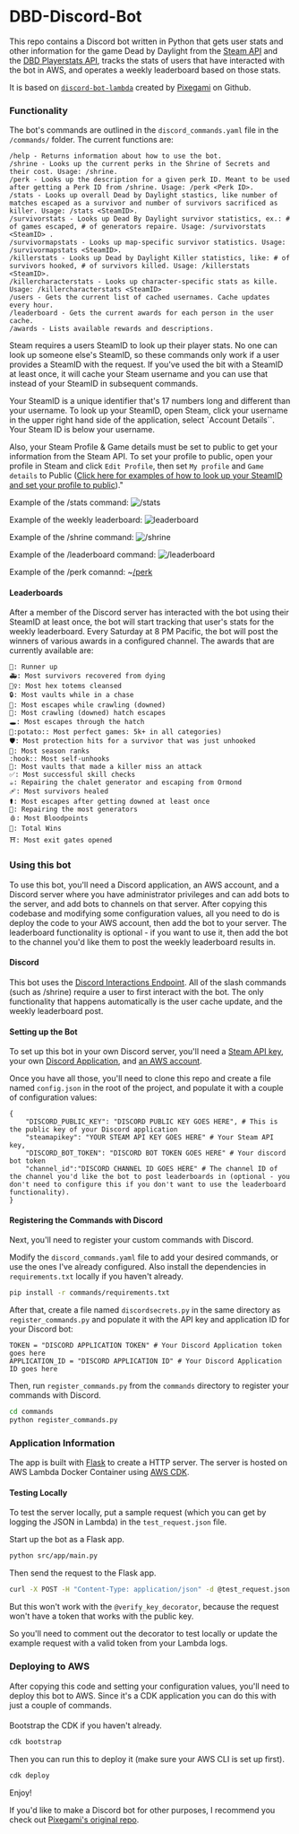 # DBD-Discord-Bot

This repo contains a Discord bot written in Python that gets user stats and other information for the game Dead by Daylight from the [Steam API](https://steamcommunity.com/dev) and the [DBD Playerstats API](https://dbd.tricky.lol/), tracks the stats of users that have interacted with the bot in AWS, and operates a weekly leaderboard based on those stats.

It is based on [`discord-bot-lambda`](https://github.com/pixegami/discord-bot-lambda) created by [Pixegami](https://github.com/pixegami/) on Github.

### Functionality

The bot's commands are outlined in the `discord_commands.yaml` file in the `/commands/` folder. The current functions are:

```
/help - Returns information about how to use the bot.
/shrine - Looks up the current perks in the Shrine of Secrets and their cost. Usage: /shrine.
/perk - Looks up the description for a given perk ID. Meant to be used after getting a Perk ID from /shrine. Usage: /perk <Perk ID>.
/stats - Looks up overall Dead by Daylight stastics, like number of matches escaped as a survivor and number of survivors sacrificed as killer. Usage: /stats <SteamID>.
/survivorstats - Looks up Dead By Daylight survivor statistics, ex.: # of games escaped, # of generators repaire. Usage: /survivorstats <SteamID> .
/survivormapstats - Looks up map-specific survivor statistics. Usage: /survivormapstats <SteamID>.
/killerstats - Looks up Dead by Daylight Killer statistics, like: # of survivors hooked, # of survivors killed. Usage: /killerstats <SteamID>.
/killercharacterstats - Looks up character-specific stats as kille. Usage: /killercharacterstats <SteamID>
/users - Gets the current list of cached usernames. Cache updates every hour.
/leaderboard - Gets the current awards for each person in the user cache.
/awards - Lists available rewards and descriptions.
```
Steam requires a users SteamID to look up their player stats. No one can look up someone else's SteamID, so these commands only work if a user provides a SteamID with the request. If you've used the bit with a SteamID at least once, it will cache your Steam username and you can use that instead of your SteamID in subsequent commands.

Your SteamID is a unique identifier that's 17 numbers long and different than your username. To look up your SteamID, open Steam, click your username in the upper right hand side of the application, select `Account Details``. Your Steam ID is below your username.

Also, your Steam Profile & Game details must be set to public to get your information from the Steam API. To set your profile to public, open your profile in Steam and click `Edit Profile`, then set `My profile` and `Game details` to Public ([Click here for examples of how to look up your SteamID and set your profile to public](https://imgur.com/a/Xw3KbJ5))."

Example of the /stats command:
![/stats](https://i.imgur.com/lUi2DwE.png)

Example of the weekly leaderboard:
![leaderboard](https://imgur.com/NHY8cRR)

Example of the /shrine command:
![/shrine](https://i.imgur.com/VhQkOWN.png)

Example of the /leaderboard command:
![/leaderboard](https://imgur.com/r31tkUO)

Example of the /perk comannd:
~[/perk](https://imgur.com/ocOA2LD)

#### Leaderboards

After a member of the Discord server has interacted with the bot using their SteamID at least once, the bot will start tracking that user's stats for the weekly leaderboard. Every Saturday at 8 PM Pacific, the bot will post the winners of various awards in a configured channel. The awards that are currently available are:

```
🥈: Runner up
🚑: Most survivors recovered from dying
🧙‍♀️: Most hex totems cleansed
🔒: Most vaults while in a chase
🐌: Most escapes while crawling (downed)
🐀: Most crawling (downed) hatch escapes
🕳️: Most escapes through the hatch
🥤:potato:: Most perfect games: 5k+ in all categories)
🛡️: Most protection hits for a survivor that was just unhooked
👻: Most season ranks
:hook:: Most self-unhooks
🤬: Most vaults that made a killer miss an attack
✅: Most successful skill checks
☕: Repairing the chalet generator and escaping from Ormond
🩹: Most survivors healed
⚰️: Most escapes after getting downed at least once
🔧: Repairing the most generators
🩸: Most Bloodpoints
👟: Total Wins
⛩️: Most exit gates opened
```

### Using this bot

To use this bot, you'll need a Discord application, an AWS account, and a Discord server where you have administrator privileges and can add bots to the server, and add bots to channels on that server. After copying this codebase and modifying some configuration values, all you need to do is deploy the code to your AWS account, then add the bot to your server. The leaderboard functionality is optional - if you want to use it, then add the bot to the channel you'd like them to post the weekly leaderboard results in.

#### Discord

This bot uses the [Discord Interactions Endpoint](https://discord.com/developers/docs/interactions/application-commands). All of the slash commands (such as /shrine) require a user to first interact with the bot. The only functionality that happens automatically is the user cache update, and the weekly leaderboard post.

#### Setting up the Bot

To set up this bot in your own Discord server, you'll need a [Steam API key](https://steamcommunity.com/dev), your own [Discord Application](https://discord.com/developers/applications), and [an AWS account](https://aws.amazon.com).

Once you have all those, you'll need to clone this repo and create a file named `config.json` in the root of the project, and populate it with a couple of configuration values:
```
{
    "DISCORD_PUBLIC_KEY": "DISCORD PUBLIC KEY GOES HERE", # This is the public key of your Discord application
    "steamapikey": "YOUR STEAM API KEY GOES HERE" # Your Steam API key,
    "DISCORD_BOT_TOKEN": "DISCORD BOT TOKEN GOES HERE" # Your discord bot token
    "channel_id":"DISCORD CHANNEL ID GOES HERE" # The channel ID of the channel you'd like the bot to post leaderboards in (optional - you don't need to configure this if you don't want to use the leaderboard functionality).
}

```
#### Registering the Commands with Discord

Next, you'll need to register your custom commands with Discord.

Modify the `discord_commands.yaml` file to add your desired commands, or use the ones I've already configured. Also install the dependencies in `requirements.txt` locally if you haven't already.

```sh
pip install -r commands/requirements.txt
```

After that, create a file named `discordsecrets.py` in the same directory as `register_commands.py` and populate it with the API key and application ID for your Discord bot:

```
TOKEN = "DISCORD APPLICATION TOKEN" # Your Discord Application token goes here
APPLICATION_ID = "DISCORD APPLICATION ID" # Your Discord Application ID goes here

```
Then, run  `register_commands.py` from the `commands` directory to register your commands with Discord.

```sh
cd commands
python register_commands.py
```

### Application  Information

The app is built with [Flask](https://flask.palletsprojects.com/) to create a HTTP server.
The server is hosted on AWS Lambda Docker Container using [AWS CDK](https://aws.amazon.com/cdk/).

#### Testing Locally

To test the server locally, put a sample request (which you can get by logging the JSON in Lambda) in the `test_request.json` file.

Start up the bot as a Flask app.

```sh
python src/app/main.py
```

Then send the request to the Flask app.

```sh
curl -X POST -H "Content-Type: application/json" -d @test_request.json http://127.0.0.1:5000/
```

But this won't work with the `@verify_key_decorator`, because the request won't have a token that works with the public key.

So you'll need to comment out the decorator to test locally or update the example request with a valid token from your Lambda logs.

### Deploying to AWS

After copying this code and setting your configuration values, you'll need to deploy this bot to AWS. Since it's a CDK application you can do this with just a couple of commands.

####

 Bootstrap the CDK if you haven't already.

```sh
cdk bootstrap
```

Then you can run this to deploy it (make sure your AWS CLI is set up first).

```sh
cdk deploy
```

Enjoy!

If you'd like to make a Discord bot for other purposes, I recommend you check out [Pixegami's original repo](https://github.com/pixegami/discord-bot-lambda).